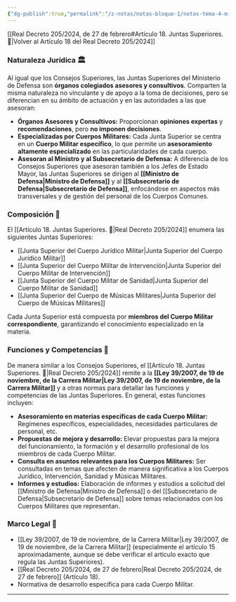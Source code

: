 ```yaml
---
{"dg-publish":true,"permalink":"/z-notas/notas-bloque-1/notas-tema-4-ministerio-de-defensa/juntas-superiores-del-ministerio-de-defensa/","title":"Juntas Superiores del Ministerio de Defensa"}
---
```



[[Real Decreto 205/2024, de 27 de febrero#Artículo 18. Juntas Superiores. 🥈\|Volver al Artículo 18 del Real Decreto 205/2024]]

### Naturaleza Jurídica 🏛️

Al igual que los Consejos Superiores, las Juntas Superiores del Ministerio de Defensa son **órganos colegiados asesores y consultivos**.  Comparten la misma naturaleza no vinculante y de apoyo a la toma de decisiones, pero se diferencian en su ámbito de actuación y en las autoridades a las que asesoran:

*   **Órganos Asesores y Consultivos:**  Proporcionan **opiniones expertas** y **recomendaciones**, pero **no imponen decisiones**.
*   **Especializadas por Cuerpos Militares:**  Cada Junta Superior se centra en un **Cuerpo Militar específico**, lo que permite un **asesoramiento altamente especializado** en las particularidades de cada cuerpo.
*   **Asesoran al Ministro y al Subsecretario de Defensa:**  A diferencia de los Consejos Superiores que asesoran también a los Jefes de Estado Mayor, las Juntas Superiores se dirigen al **[[Ministro de Defensa\|Ministro de Defensa]]** y al **[[Subsecretario de Defensa\|Subsecretario de Defensa]]**, enfocándose en aspectos más transversales y de gestión del personal de los Cuerpos Comunes.

### Composición 👥

El [[Artículo 18. Juntas Superiores. 🥈\|Real Decreto 205/2024]] enumera las siguientes Juntas Superiores:

*   [[Junta Superior del Cuerpo Jurídico Militar\|Junta Superior del Cuerpo Jurídico Militar]]
*   [[Junta Superior del Cuerpo Militar de Intervención\|Junta Superior del Cuerpo Militar de Intervención]]
*   [[Junta Superior del Cuerpo Militar de Sanidad\|Junta Superior del Cuerpo Militar de Sanidad]]
*   [[Junta Superior del Cuerpo de Músicas Militares\|Junta Superior del Cuerpo de Músicas Militares]]

Cada Junta Superior está compuesta por **miembros del Cuerpo Militar correspondiente**, garantizando el conocimiento especializado en la materia.

### Funciones y Competencias 🎯

De manera similar a los Consejos Superiores, el [[Artículo 18. Juntas Superiores. 🥈\|Real Decreto 205/2024]] remite a la **[[Ley 39/2007, de 19 de noviembre, de la Carrera Militar\|Ley 39/2007, de 19 de noviembre, de la Carrera Militar]]** y a otras normas para detallar las funciones y competencias de las Juntas Superiores.  En general, estas funciones incluyen:

*   **Asesoramiento en materias específicas de cada Cuerpo Militar:**  Regímenes específicos, especialidades, necesidades particulares de personal, etc.
*   **Propuestas de mejora y desarrollo:**  Elevar propuestas para la mejora del funcionamiento, la formación y el desarrollo profesional de los miembros de cada Cuerpo Militar.
*   **Consulta en asuntos relevantes para los Cuerpos Militares:**  Ser consultadas en temas que afecten de manera significativa a los Cuerpos Jurídico, Intervención, Sanidad y Músicas Militares.
*   **Informes y estudios:**  Elaboración de informes y estudios a solicitud del [[Ministro de Defensa\|Ministro de Defensa]] o del [[Subsecretario de Defensa\|Subsecretario de Defensa]] sobre temas relacionados con los Cuerpos Militares que representan.

### Marco Legal 📜

*   [[Ley 39/2007, de 19 de noviembre, de la Carrera Militar\|Ley 39/2007, de 19 de noviembre, de la Carrera Militar]] (especialmente el artículo 15 aproximadamente, aunque se debe verificar el artículo exacto que regula las Juntas Superiores).
*   [[Real Decreto 205/2024, de 27 de febrero\|Real Decreto 205/2024, de 27 de febrero]] (Artículo 18).
*   Normativa de desarrollo específica para cada Cuerpo Militar.


---